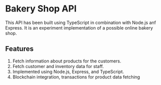 # Bakery Shop API
This API has been built using TypeScript in combination with Node.js anf Express. It is an experiment implementation of a possible online bakery shop.
## Features
1. Fetch information about products for the customers.
2. Fetch customer and inventory data for staff.
3. Implemented using Node.js, Express, and TypeScript.
4. Blockchain integration, transactions for product data fetching


